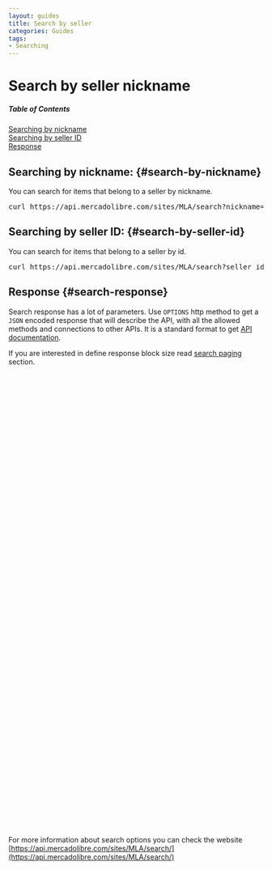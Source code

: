 ```yaml
---
layout: guides
title: Search by seller
categories: Guides
tags: 
- Searching
---
```


# Search by seller nickname

<div class="contents">
  <h5>Table of Contents</h5>
  <dl>
    <dt><a href="javascript:void(0)" onClick="goToByScroll('search-by-nickname')">Searching by nickname</a></dt>
    <dt><a href="javascript:void(0)" onClick="goToByScroll('search-by-seller-id')">Searching by seller ID</a></dt>
    <dt><a href="javascript:void(0)" onClick="goToByScroll('search-response')">Response</a></dt>
  </dl>
</div>

## Searching by nickname: {#search-by-nickname}

You can search for items that belong to a seller by nickname.


<pre class="terminal">
curl https://api.mercadolibre.com/sites/MLA/search?nickname=.....
</pre>

## Searching by seller ID: {#search-by-seller-id}

You can search for items that belong to a seller by id.

<pre class="terminal">
curl https://api.mercadolibre.com/sites/MLA/search?seller_id=.....
</pre>



## Response {#search-response}

Search response has a lot of parameters. Use <code>OPTIONS</code> http method to get a <code>JSON</code> encoded response that will describe the API, with all the allowed methods and connections to other APIs. It is a standard format to get [API documentation](/design-considerations/#options).

If you are interested in define response block size read [search paging](/search-paging) section.

<iframe id="search_api_embed"
  src="javascript:void(0)"
    scrolling="no"
      frameborder="0"
        width="100%"
          height="900">
</iframe>
<script type="text/javascript">
            document.getElementById('search_api_embed').src ='https://api.mercadolibre.com/sites/MLA/search?nickname=TEST';
</script>


For more information about search options you can check the website [https://api.mercadolibre.com/sites/MLA/search/](https://api.mercadolibre.com/sites/MLA/search/)




